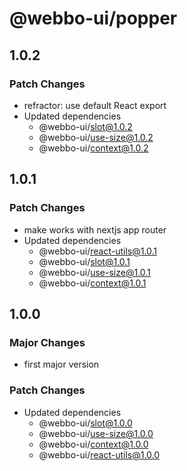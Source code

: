# @webbo-ui/popper

## 1.0.2

### Patch Changes

- refractor: use default React export
- Updated dependencies
  - @webbo-ui/slot@1.0.2
  - @webbo-ui/use-size@1.0.2
  - @webbo-ui/context@1.0.2

## 1.0.1

### Patch Changes

- make works with nextjs app router
- Updated dependencies
  - @webbo-ui/react-utils@1.0.1
  - @webbo-ui/slot@1.0.1
  - @webbo-ui/use-size@1.0.1
  - @webbo-ui/context@1.0.1

## 1.0.0

### Major Changes

- first major version

### Patch Changes

- Updated dependencies
  - @webbo-ui/slot@1.0.0
  - @webbo-ui/use-size@1.0.0
  - @webbo-ui/context@1.0.0
  - @webbo-ui/react-utils@1.0.0
